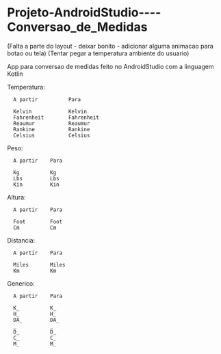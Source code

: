 # Projeto-AndroidStudio----Conversao_de_Medidas

(Falta a parte do layout - deixar bonito - adicionar alguma animacao para botao ou tela)
(Tentar pegar a temperatura ambiente do usuario)


App para conversao de medidas feito no AndroidStudio com a linguagem Kotlin


Temperatura:


      A partir          Para
      
      Kelvin            Kelvin                        
      Fahrenheit        Fahrenheit
      Reaumur           Reaumur
      Rankine           Rankine
      Celsius           Celsius
                 
Peso:

      A partir    Para
      
      Kg          Kg
      Lbs         Lbs
      Kin         Kin
      
      
Altura:

      A partir    Para
      
      Foot        Foot
      Cm          Cm
      
Distancia:

      A partir    Para
      
      Miles       Miles
      Km          Km
      
Generico:

      A partir    Para
      
      K_          K_
      H_          H_
      DA_         DA_
      _           _
      D_          D_
      C_          C_
      M_          M_
